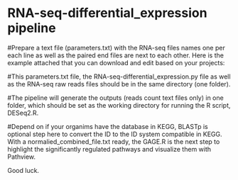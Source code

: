# RNA-seq-differential_expression pipeline
#Prepare a text file (parameters.txt) with the RNA-seq files names one per each line as well as the paired end files are next to each other.
Here is the example attached that you can download and edit based on your projects:

#This parameters.txt file, the RNA-seq-differential_expression.py file as well as the RNA-seq raw reads files should be in the same directory (one folder).


#The pipeline will generate the outputs (reads count text files only) in one folder, which should be set as the working directory for running the R script, DESeq2.R.


#Depend on if your organims have the database in KEGG, BLASTp is optional step here to convert the ID to the ID system compatible in KEGG.
With a normalied_combined_file.txt ready, the GAGE.R is the next step to highlight the significantly regulated pathways and visualize them with Pathview.


Good luck.
